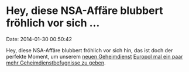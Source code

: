 Hey, diese NSA-Affäre blubbert fröhlich vor sich \...
=====================================================

Date: 2014-01-30 00:50:42

Hey, diese NSA-Affäre blubbert fröhlich vor sich hin, das ist doch der
perfekte Moment, um unserem [neuen
Geheimdienst](http://blog.fefe.de/?ts=ac1c3a9b) [Europol mal ein paar
mehr Geheimdienstbefugnisse zu
geben](http://www.weser-kurier.de/startseite_artikel,-Neuer-Aerger-um-Datenschutz-_arid,766007.html).
